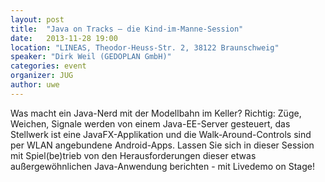 ```yaml
---
layout: post
title:  "Java on Tracks – die Kind-im-Manne-Session"
date:   2013-11-28 19:00
location: "LINEAS, Theodor-Heuss-Str. 2, 38122 Braunschweig"
speaker: "Dirk Weil (GEDOPLAN GmbH)"
categories: event
organizer: JUG
author: uwe
---
```

Was macht ein Java-Nerd mit der Modellbahn im Keller? Richtig: Züge, Weichen, Signale werden von
einem Java-EE-Server gesteuert, das Stellwerk ist eine JavaFX-Applikation und die Walk-Around-Controls sind per WLAN
angebundene Android-Apps. Lassen Sie sich in dieser Session mit
Spiel(be)trieb von den Herausforderungen dieser etwas außergewöhnlichen Java-Anwendung
berichten - mit Livedemo on Stage!
